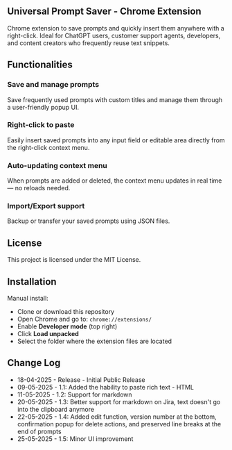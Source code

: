 ## Universal Prompt Saver - Chrome Extension

Chrome extension to save prompts and quickly insert them anywhere with a right-click. Ideal for ChatGPT users, customer support agents, developers, and content creators who frequently reuse text snippets.

## Functionalities

### Save and manage prompts  
Save frequently used prompts with custom titles and manage them through a user-friendly popup UI.


### Right-click to paste  
Easily insert saved prompts into any input field or editable area directly from the right-click context menu.


### Auto-updating context menu  
When prompts are added or deleted, the context menu updates in real time — no reloads needed.


### Import/Export support  
Backup or transfer your saved prompts using JSON files.


## License

This project is licensed under the MIT License.

## Installation

Manual install:

* Clone or download this repository
* Open Chrome and go to: `chrome://extensions/`
* Enable **Developer mode** (top right)
* Click **Load unpacked**
* Select the folder where the extension files are located

## Change Log
* 18-04-2025 - Release - Initial Public Release
* 09-05-2025 - 1.1: Added the hability to paste rich text - HTML
* 11-05-2025 - 1.2: Support for markdown
* 20-05-2025 - 1.3: Better support for markdown on Jira, text doesn't go into the clipboard anymore
* 22-05-2025 - 1.4: Added edit function, version number at the bottom, confirmation popup for delete actions, and preserved line breaks at the end of prompts
* 25-05-2025 - 1.5: Minor UI improvement